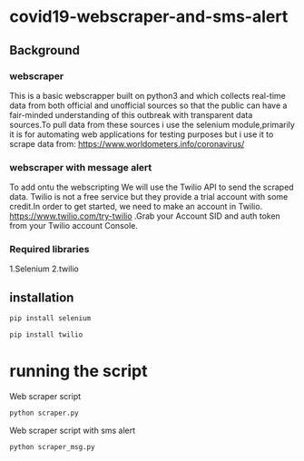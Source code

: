 # covid19-webscraper-and-sms-alert
## Background
### webscraper
This is a basic webscrapper built on python3 and which collects real-time data from both official and unofficial sources so that the public can have a fair-minded understanding of this outbreak with transparent data sources.To pull data from these sources i use the selenium module,primarily it is for automating web applications for testing purposes but i use it to scrape data from: https://www.worldometers.info/coronavirus/

### webscraper with message alert
To add ontu the webscripting We will use the Twilio API to send the scraped data. Twilio is not a free service but they provide a trial account with some credit.In order to get started, we need to make an account in Twilio.
https://www.twilio.com/try-twilio .Grab your Account SID and auth token from your Twilio account Console.




### Required libraries
1.Selenium
2.twilio
## installation
```bash
pip install selenium
```
```bash
pip install twilio
```
# running the script
Web scraper script
```bash
python scraper.py
```
Web scraper script with sms alert
```bash
python scraper_msg.py
```

